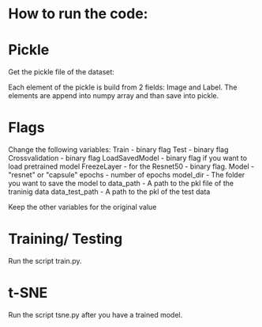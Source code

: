 # How to run the code:

# Pickle
Get the pickle file of the dataset:

Each element of the pickle is build from 2 fields:
  Image and Label.
The elements are append into numpy array and than save into pickle.

# Flags
Change the following variables:
        Train - binary flag
        Test - binary flag
        Crossvalidation - binary flag
        LoadSavedModel - binary flag if you want to load pretrained model
        FreezeLayer - for the Resnet50 - binary flag.
        Model - "resnet" or "capsule"
        epochs - number of epochs
        model_dir - The folder you want to save the model to
        data_path - A path to the pkl file of the traninig data
        data_test_path - A path to the pkl of the test data
        
 Keep the other variables for the original value

# Training/ Testing
Run the script train.py.

# t-SNE
Run the script tsne.py after you have a trained model.
